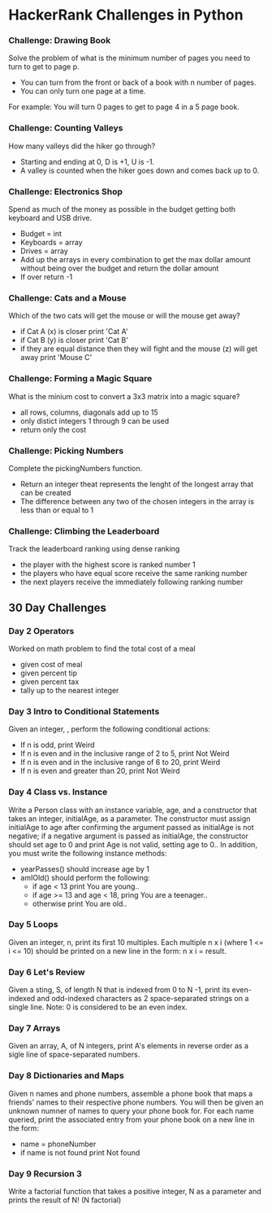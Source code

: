 # HackerRank Challenges in Python

### Challenge: Drawing Book
Solve the problem of what is the minimum number of pages you need to turn to get to page p.
- You can turn from the front or back of a book with n number of pages.
- You can only turn one page at a time.

For example: You will turn 0 pages to get to page 4 in a 5 page book.

### Challenge: Counting Valleys
How many valleys did the hiker go through?
- Starting and ending at 0, D is +1, U is -1.
- A valley is counted when the hiker goes down and comes back up to 0.

### Challenge: Electronics Shop
Spend as much of the money as possible in the budget getting both keyboard and USB drive.
- Budget = int
- Keyboards = array
- Drives = array
- Add up the arrays in every combination to get the max dollar amount without being over the budget and return the dollar amount
- If over return -1

### Challenge: Cats and a Mouse
Which of the two cats will get the mouse or will the mouse get away?
- if Cat A (x) is closer print 'Cat A'
- if Cat B (y) is closer print 'Cat B'
- if they are equal distance then they will fight and the mouse (z) will get away print 'Mouse C'

### Challenge: Forming a Magic Square
What is the minium cost to convert a 3x3 matrix into a magic square?
- all rows, columns, diagonals add up to 15
- only distict integers 1 through 9 can be used
- return only the cost

### Challenge: Picking Numbers
Complete the pickingNumbers function.
- Return an integer theat represents the lenght of the longest array that can be created
- The difference between any two of the chosen integers in the array is less than or equal to 1

### Challenge: Climbing the Leaderboard
Track the leaderboard ranking using dense ranking
- the player with the highest score is ranked number 1
- the players who have equal score receive the same ranking number
- the next players receive the immediately following ranking number





## 30 Day Challenges
### Day 2 Operators
Worked on math problem to find the total cost of a meal
- given cost of meal
- given percent tip
- given percent tax
- tally up to the nearest integer

### Day 3 Intro to Conditional Statements
Given an integer, , perform the following conditional actions:
- If n is odd, print Weird
- If n is even and in the inclusive range of 2 to 5, print Not Weird
- If n is even and in the inclusive range of 6 to 20, print Weird
- If n is even and greater than 20, print Not Weird

### Day 4 Class vs. Instance
Write a Person class with an instance variable, age, and a constructor that takes an integer, initialAge, as a parameter. The constructor must assign initialAge to age after confirming the argument passed as initialAge is not negative; if a negative argument is passed as initialAge, the constructor should set age to 0 and print Age is not valid, setting age to 0.. In addition, you must write the following instance methods:
- yearPasses() should increase age by 1
- amIOld() should perform the following:
  - if age < 13 print You are young..
  - if age >= 13 and age < 18, pring You are a teenager..
  - otherwise print You are old..

### Day 5 Loops
Given an integer, n, print its first 10 multiples. Each multiple n x i (where 1 <= i <= 10) should be printed on a new line in the form: n x i = result.

### Day 6 Let's Review
Given a sting, S, of length N that is indexed from 0 to N -1, print its even-indexed and odd-indexed characters as 2 space-separated strings on a single line. Note: 0 is considered to be an even index.

### Day 7 Arrays
Given an array, A, of N integers, print A's elements in reverse order as a sigle line of space-separated numbers.

### Day 8 Dictionaries and Maps
Given n names and phone numbers, assemble a phone book that maps a friends' names to their respective phone numbers. You will then be given an unknown numner of names to query your phone book for. For each name queried, print the associated entry from your phone book on a new line in the form:
- name = phoneNumber
- if name is not found print Not found

### Day 9 Recursion 3
Write a factorial function that takes a positive integer, N as a parameter and prints the result of N! (N factorial)

